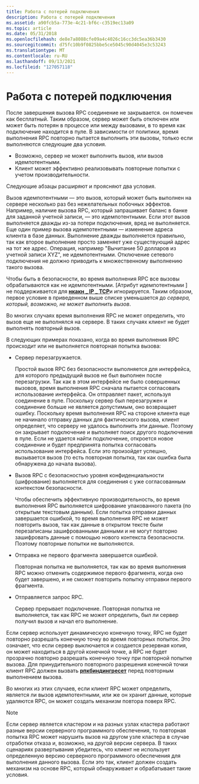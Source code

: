 ```yaml
---
title: Работа с потерей подключения
description: Работа с потерей подключения
ms.assetid: a90fcb5a-773e-4c21-bf6c-c3519ec13a09
ms.topic: article
ms.date: 05/31/2018
ms.openlocfilehash: de8e7a8088cfe09a4c4026c16cc3dc5ea36b3430
ms.sourcegitcommit: d75fc10b9f0825bbe5ce5045c90d4045e3c53243
ms.translationtype: MT
ms.contentlocale: ru-RU
ms.lasthandoff: 09/13/2021
ms.locfileid: "127057118"
---
```

# <a name="dealing-with-loss-of-connectivity"></a>Работа с потерей подключения

После завершения вызова RPC соединение не закрывается. он помечен как бесплатный. Таким образом, сервер может быть отключен или может быть потерян в процессе или между вызовами, в то время как подключение находится в пуле. В зависимости от политики, время выполнения RPC повторно пытается выполнить эти вызовы, только если выполняются следующие два условия.

-   Возможно, сервер не может выполнить вызов, или вызов идемпотентными.
-   Клиент может эффективно реализовывать повторные попытки с учетом производительности.

Следующие абзацы расширяют и проясняют два условия.

Вызов идемпотентными — это вызов, который может быть выполнен на сервере несколько раз без нежелательных побочных эффектов. Например, наличие вызова RPC, который запрашивает баланс в банке для заданной учетной записи, — это идемпотентными. Если этот вызов выполняется дважды из-за потери подключения, вред не выполняется. Еще один пример вызова идемпотентными — изменение адреса клиента в базе данных. Выполнение дважды выполняется правильно, так как второе выполнение просто заменяет уже существующий адрес на тот же адрес. Операция, например "Вычитание 50 долларов из учетной записи XYZ", не идемпотентными. Отключение сетевого подключения не должно приводить к множественному выполнению такого вызова.

Чтобы быть в безопасности, во время выполнения RPC все вызовы обрабатываются как не идемпотентными. \[Атрибут идемпотентными \] не поддерживается для [**нкакн \_ IP \_ TCP**](/windows/desktop/Midl/ncacn-ip-tcp)и игнорируется. Таким образом, первое условие в приведенном выше списке уменьшается до *сервера, который, возможно, не может выполнить вызов*.

Во многих случаях время выполнения RPC не может определить, что вызов еще не выполнялся на сервере. В таких случаях клиент не будет выполнять повторный вызов.

В следующих примерах показано, когда во время выполнения RPC происходит или не выполняется повторная попытка вызова:

-   Сервер перезагружается.

    Простой вызов RPC без безопасности выполняется для интерфейса, для которого предыдущий вызов не был выполнен после перезагрузки. Так как в этом интерфейсе не было совершенных вызовов, время выполнения RPC сначала пытается согласовать использование интерфейса. Он отправляет пакет, используя соединение в пуле. Поскольку сервер был перезагружен и соединение больше не является допустимым, оно возвращает ошибку. Поскольку время выполнения RPC на стороне клиента еще не начинало отправку данных для фактического вызова, клиент определяет, что серверу не удалось выполнить эти данные. Поэтому он закрывает подключение и выполняет поиск другого подключения в пуле. Если не удается найти подключение, откроется новое соединение и будет предпринята попытка согласовать использование интерфейса. Если это произойдет успешно, вызывается вызов (то есть повторная попытка, так как ошибка была обнаружена до начала вызова).

-   Вызов RPC с безопасностью уровня конфиденциальности (шифрование) выполняется для соединения с уже согласованным контекстом безопасности.

    Чтобы обеспечить эффективную производительность, во время выполнения RPC выполняется шифрование упакованного пакета (по открытым текстовым данным). Если попытка отправки данных завершается ошибкой, то время выполнения RPC не может повторить вызов, так как данные в открытом тексте были перезаписаны зашифрованными данными и не могут повторно зашифровать данные с помощью нового контекста безопасности. Поэтому повторные попытки не выполняются.

-   Отправка не первого фрагмента завершается ошибкой.

    Повторная попытка не выполняется, так как во время выполнения RPC можно отменить содержимое первого фрагмента, когда оно будет завершено, и не сможет повторить попытку отправки первого фрагмента.

-   Отправляется запрос RPC.

    Сервер прерывает подключение. Повторная попытка не выполняется, так как RPC не может определить, был ли сервер получил вызов и начал его выполнение.

Если сервер использует динамическую конечную точку, RPC не будет повторно разрешать конечную точку во время повторных попыток. Это означает, что если сервер выключается и создается резервная копия, он может находиться в другой конечной точке, а RPC не будет прозрачно повторно разрешать конечную точку при повторной попытке вызова. Для принудительного повторного разрешения конечной точки клиент RPC должен вызвать [**рпкбиндингресет**](/windows/desktop/api/Rpcdce/nf-rpcdce-rpcbindingreset) перед повторным выполнением вызова.

Во многих из этих случаев, если клиент RPC может определить, является ли вызов идемпотентными, или же он хранит данные, которые удаляются RPC, он может создать механизм повтора поверх RPC.

> [!Note]  
> Если сервер является кластером и на разных узлах кластера работают разные версии серверного программного обеспечения, то повторная попытка RPC может нарушить вызов на другом узле кластера в случае отработки отказа и, возможно, на другой версии сервера. В таких сценариях развертывания убедитесь, что клиент не использует определенную версию серверного программного обеспечения для выполнения данного вызова. Если это так, клиент должен создать механизм на основе RPC, который обнаруживает и обрабатывает такие условия.

 

 

 